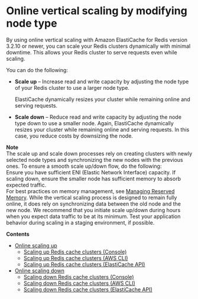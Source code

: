 # Online vertical scaling by modifying node type<a name="redis-cluster-vertical-scaling"></a>

By using online vertical scaling with Amazon ElastiCache for Redis version 3\.2\.10 or newer, you can scale your Redis clusters dynamically with minimal downtime\. This allows your Redis cluster to serve requests even while scaling\.

You can do the following:
+ **Scale up** – Increase read and write capacity by adjusting the node type of your Redis cluster to use a larger node type\.

  ElastiCache dynamically resizes your cluster while remaining online and serving requests\.
+ **Scale down** – Reduce read and write capacity by adjusting the node type down to use a smaller node\. Again, ElastiCache dynamically resizes your cluster while remaining online and serving requests\. In this case, you reduce costs by downsizing the node\.

**Note**  
The scale up and scale down processes rely on creating clusters with newly selected node types and synchronizing the new nodes with the previous ones\. To ensure a smooth scale up/down flow, do the following:  
Ensure you have sufficient ENI \(Elastic Network Interface\) capacity\. If scaling down, ensure the smaller node has sufficient memory to absorb expected traffic\.   
For best practices on memory management, see [Managing Reserved Memory](redis-memory-management.md)\. 
While the vertical scaling process is designed to remain fully online, it does rely on synchronizing data between the old node and the new node\. We recommend that you initiate scale up/down during hours when you expect data traffic to be at its minimum\. 
Test your application behavior during scaling in a staging environment, if possible\. 

**Contents**
+ [Online scaling up](redis-cluster-vertical-scaling-scaling-up.md)
  + [Scaling up Redis cache clusters \(Console\)](redis-cluster-vertical-scaling-scaling-up.md#redis-cluster-vertical-scaling-console)
  + [Scaling up Redis cache clusters \(AWS CLI\)](redis-cluster-vertical-scaling-scaling-up.md#Scaling.RedisStandalone.ScaleUp.CLI)
  + [Scaling up Redis cache clusters \(ElastiCache API\)](redis-cluster-vertical-scaling-scaling-up.md#VeticalScaling.RedisReplGrps.ScaleUp.API)
+ [Online scaling down](redis-cluster-vertical-scaling-scaling-down.md)
  + [Scaling down Redis cache clusters \(Console\)](redis-cluster-vertical-scaling-scaling-down.md#redis-cluster-vertical-scaling-down-console)
  + [Scaling down Redis cache clusters \(AWS CLI\)](redis-cluster-vertical-scaling-scaling-down.md#Scaling.RedisStandalone.ScaleDown.CLI)
  + [Scaling down Redis cache clusters \(ElastiCache API\)](redis-cluster-vertical-scaling-scaling-down.md#Scaling.Vertical.ScaleDown.API)